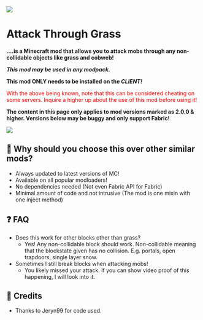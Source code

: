 <img src="https://i.imgur.com/obXeHIJ.png">

# Attack Through Grass
**....is a Minecraft mod that allows you to attack mobs through any non-collidable objects like grass and cobweb!**

***This mod may be used in any modpack.***

**This mod ONLY needs to be installed on the _CLIENT!_**

<font color="red">With the above being known, note that this can be considered cheating on some servers. Inquire a higher up about the use of this mod before using it!</font>

**The content in this page only applies to mod versions marked as 2.0.0 & higher. Versions below may be buggy and only support Fabric!**

<img src="https://i.imgur.com/m0Aa1jh.gif">

## 🤔 Why should you choose this over other similar mods?
- Always updated to latest versions of MC!
- Available on all popular modloaders!
- No dependencies needed (Not even Fabric API for Fabric)
- Minimal amount of code and not intrusive (The mod is one mixin with one inject method)

## ❓ FAQ
- Does this work for other blocks other than grass?
  - Yes! Any non-collidable block should work. Non-collidable meaning that the blockstate given has no collision. E.g. portals, open trapdoors, single layer snow.
- Sometimes I still break blocks when attacking mobs!
  - You likely missed your attack. If you can show video proof of this happening, I will look into it.

## 👏 Credits
- Thanks to Jeryn99 for code used.
